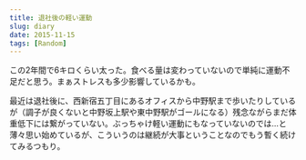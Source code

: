 ```yaml
---
title: 退社後の軽い運動
slug: diary
date: 2015-11-15
tags: [Random]
---
```


この2年間で6キロくらい太った。食べる量は変わっていないので単純に運動不足だと思う。まぁストレスも多少影響しているかも。

最近は退社後に、西新宿五丁目にあるオフィスから中野駅まで歩いたりしているが（調子が良くないと中野坂上駅や東中野駅がゴールになる）残念ながらまだ体重低下には繋がっていない。ぶっちゃけ軽い運動にもなっていないのでは…と薄々思い始めているが、こういうのは継続が大事ということなのでもう暫く続けてみるつもり。
